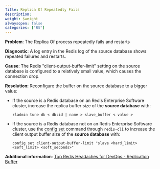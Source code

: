 ```yaml
---
Title: Replica Of Repeatedly Fails
description:
weight: $weight
alwaysopen: false
categories: ["RS"]
---
```

**Problem**: The Replica Of process repeatedly fails and restarts

**Diagnostic**: A log entry in the Redis log of the source database shows repeated failures and restarts.

**Cause**: The Redis "client-output-buffer-limit" setting on the source database
is configured to a relatively small value, which causes the connection drop.

**Resolution**: Reconfigure the buffer on the source database to a bigger value:

- If the source is a Redis database on an Redis Enterprise Software cluster,
    increase the replica buffer size of the **source database** with:

    `rladmin tune db < db:id | name > slave_buffer < value >`

- If the source is a Redis database not on an Redis Enterprise Software cluster,
    use the [config set](http://redis.io/commands/config-set) command through
    `redis-cli` to increase the client output buffer size of the **source database** with:

    `config set client-output-buffer-limit "slave <hard_limit> <soft_limit> <soft_seconds>"`

**Additional information**: [Top Redis Headaches for DevOps - Replication Buffer](https://redislabs.com/blog/top-redis-headaches-for-devops-replication-buffer)
